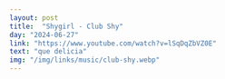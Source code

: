 ```yaml
---
layout: post
title:  "Shygirl - Club Shy"
day: "2024-06-27"
link: "https://www.youtube.com/watch?v=lSqDqZbVZ0E"
text: "que delicia"
img: "/img/links/music/club-shy.webp"
---
```

